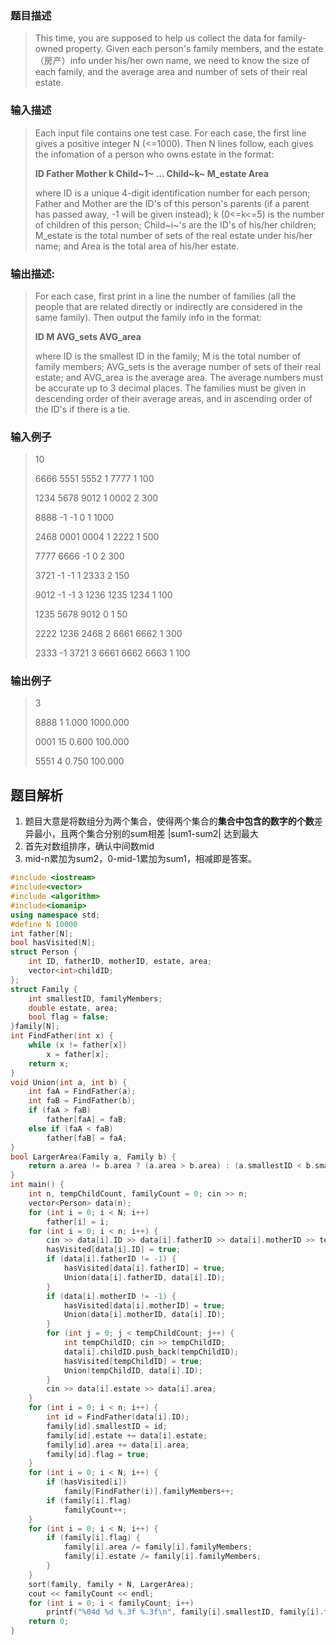 ### 题目描述

> This time, you are supposed to help us collect the data for family-owned property. Given each person's family members, and the estate（房产）info under his/her own name, we need to know the size of each family, and the average area and number of sets of their real estate.

### 输入描述

> Each input file contains one test case. For each case, the first line gives a positive integer N (<=1000). Then N lines follow, each gives the infomation of a person who owns estate in the format:
>
> **ID Father Mother k Child~1~ ... Child~k~ M_estate Area**
>
>where ID is a unique 4-digit identification number for each person; Father and Mother are the ID's of this person's parents (if a parent has passed away, -1 will be given instead); k (0<=k<=5) is the number of children of this person; Child~i~'s are the ID's of his/her children; M_estate is the total number of sets of the real estate under his/her name; and Area is the total area of his/her estate.


### 输出描述:
> For each case, first print in a line the number of families (all the people that are related directly or indirectly are considered in the same family). Then output the family info in the format:
>
>**ID M AVG_sets AVG_area**
>
>where ID is the smallest ID in the family; M is the total number of family members; AVG_sets is the average number of sets of their real estate; and AVG_area is the average area. The average numbers must be accurate up to 3 decimal places. The families must be given in descending order of their average areas, and in ascending order of the ID's if there is a tie.

### 输入例子
> 10
>
>6666 5551 5552 1 7777 1 100
>
>1234 5678 9012 1 0002 2 300
>
>8888 -1 -1 0 1 1000
>
>2468 0001 0004 1 2222 1 500
>
>7777 6666 -1 0 2 300
>
>3721 -1 -1 1 2333 2 150
>
>9012 -1 -1 3 1236 1235 1234 1 100
>
>1235 5678 9012 0 1 50
>
>2222 1236 2468 2 6661 6662 1 300
>
>2333 -1 3721 3 6661 6662 6663 1 100

### 输出例子
>3
>
>8888 1 1.000 1000.000
>
>0001 15 0.600 100.000
>
>5551 4 0.750 100.000

## 题目解析
1. 题目大意是将数组分为两个集合，使得两个集合的**集合中包含的数字的个数**差异最小，且两个集合分别的sum相差 |sum1-sum2| 达到最大
2. 首先对数组排序，确认中间数mid
3. mid-n累加为sum2，0-mid-1累加为sum1，相减即是答案。

```C++
#include <iostream>
#include<vector>
#include <algorithm>
#include<iomanip>
using namespace std;
#define N 10000
int father[N];
bool hasVisited[N];
struct Person {
	int ID, fatherID, motherID, estate, area;
	vector<int>childID;
};
struct Family {
	int smallestID, familyMembers;
	double estate, area;
	bool flag = false;
}family[N];
int FindFather(int x) {
	while (x != father[x])
		x = father[x];
	return x;
}
void Union(int a, int b) {
	int faA = FindFather(a);
	int faB = FindFather(b);
	if (faA > faB)
		father[faA] = faB;
	else if (faA < faB)
		father[faB] = faA;
}
bool LargerArea(Family a, Family b) {
	return a.area != b.area ? (a.area > b.area) : (a.smallestID < b.smallestID);
}
int main() {
	int n, tempChildCount, familyCount = 0; cin >> n;
	vector<Person> data(n);
	for (int i = 0; i < N; i++)
		father[i] = i;
	for (int i = 0; i < n; i++) {
		cin >> data[i].ID >> data[i].fatherID >> data[i].motherID >> tempChildCount;
		hasVisited[data[i].ID] = true;
		if (data[i].fatherID != -1) {
			hasVisited[data[i].fatherID] = true;
			Union(data[i].fatherID, data[i].ID);
		}
		if (data[i].motherID != -1) {
			hasVisited[data[i].motherID] = true;
			Union(data[i].motherID, data[i].ID);
		}
		for (int j = 0; j < tempChildCount; j++) {
			int tempChildID; cin >> tempChildID;
			data[i].childID.push_back(tempChildID);
			hasVisited[tempChildID] = true;
			Union(tempChildID, data[i].ID);
		}
		cin >> data[i].estate >> data[i].area;
	}
	for (int i = 0; i < n; i++) {
		int id = FindFather(data[i].ID);
		family[id].smallestID = id;
		family[id].estate += data[i].estate;
		family[id].area += data[i].area;
		family[id].flag = true;
	}
	for (int i = 0; i < N; i++) {
		if (hasVisited[i])
			family[FindFather(i)].familyMembers++;
		if (family[i].flag)
			familyCount++;
	}
	for (int i = 0; i < N; i++) {
		if (family[i].flag) {
			family[i].area /= family[i].familyMembers;
			family[i].estate /= family[i].familyMembers;
		}
	}
	sort(family, family + N, LargerArea);
	cout << familyCount << endl;
	for (int i = 0; i < familyCount; i++)
		printf("%04d %d %.3f %.3f\n", family[i].smallestID, family[i].familyMembers, family[i].estate, family[i].area);
	return 0;
}
```